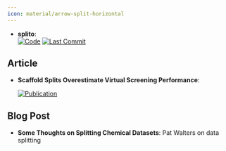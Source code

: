 ```yaml
---
icon: material/arrow-split-horizontal
---
```





- **splito**:   
    [![Code](https://img.shields.io/github/stars/datamol-io/splito?style=for-the-badge&logo=github)](https://github.com/datamol-io/splito) 
    [![Last Commit](https://img.shields.io/github/last-commit/datamol-io/splito?style=for-the-badge&logo=github)](https://github.com/datamol-io/splito) 



## **Article**


- **Scaffold Splits Overestimate Virtual Screening Performance**:   

    [![Publication](https://img.shields.io/badge/Publication-Citations:3-blue?style=for-the-badge&logo=bookstack)](https://doi.org/10.1007/978-3-031-72359-9_5) 


## **Blog Post**


- **Some Thoughts on Splitting Chemical Datasets**: Pat Walters on data splitting  



